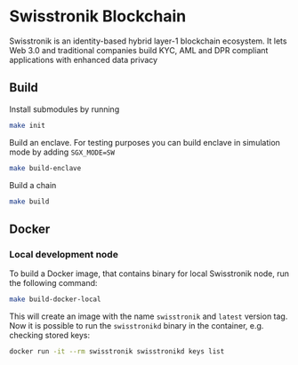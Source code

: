 # Swisstronik Blockchain

Swisstronik is an identity-based hybrid layer-1 blockchain ecosystem. 
It lets Web 3.0 and traditional companies build KYC, AML and DPR compliant applications with enhanced data privacy

## Build

Install submodules by running
```sh 
make init 
```

Build an enclave. For testing purposes you can build enclave in simulation mode by adding `SGX_MODE=SW` 
```sh
make build-enclave
```

Build a chain
```sh
make build
```

## Docker

### Local development node
To build a Docker image, that contains binary for local Swisstronik node, run the following command:
```sh
make build-docker-local
```
This will create an image with the name `swisstronik` and `latest` version tag. Now it is possible to run the `swisstronikd` binary in the container, 
e.g. checking stored keys:
```sh
docker run -it --rm swisstronik swisstronikd keys list
```